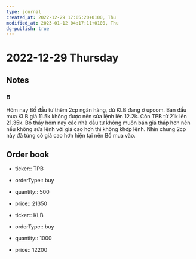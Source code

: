 ```yaml
---
type: journal
created_at: 2022-12-29 17:05:20+0100, Thu
modified_at: 2023-01-12 04:17:11+0100, Thu
dg-publish: true
---
```

# 2022-12-29 Thursday

## Notes

### B

Hôm nay Bố đầu tư thêm 2cp ngân hàng, dù KLB đang ở upcom.
Ban đầu mua KLB giá 11.5k không được nên sửa lệnh lên 12.2k. Còn TPB từ 21k lên 21.35k. Bố thấy hôm nay các nhà đầu tư không muốn bán giá thấp hơn nên nếu không sửa lệnh với giá cao hơn thì không khớp lệnh. Nhìn chung 2cp này đã từng có giá cao hơn hiện tại nên Bố mua vào.

## Order book

- ticker:: TPB
- orderType:: buy
- quantity:: 500
- price:: 21350

- ticker:: KLB
- orderType:: buy
- quantity:: 1000
- price:: 12200